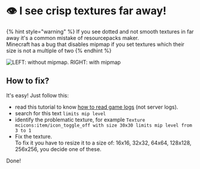 # 👁 I see crisp textures far away!

{% hint style="warning" %}
If you see dotted and not smooth textures in far away it's a common mistake of resourcepacks maker.\
Minecraft has a bug that disables mipmap if you set textures which their size is not a multiple of two
{% endhint %}

![LEFT: without mipmap. RIGHT: with mipmap](<../.gitbook/assets/image (19).png>)

## **How to fix?**

It's easy! Just follow this:

* read this tutorial to know [how to read game logs](identify-why-textures-are-not-shown.md) (not server logs).
* search for this text `limits mip level`
* identify the problematic texture, for example `Texture mcicons:item/icon_toggle_off with size 30x30 limits mip level from 3 to 1`
* Fix the texture. \
  To fix it you have to resize it to a size of: 16x16, 32x32, 64x64, 128x128, 256x256, you decide one of these.

Done!
